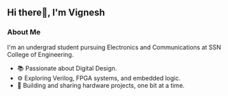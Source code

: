 ## Hi there👋, I'm Vignesh

<!--
**Vigg07/Vigg07** is a ✨ _special_ ✨ repository because its `README.md` (this file) appears on your GitHub profile.

Here are some ideas to get you started:

- 🔭 I’m currently working on ...
- 🌱 I’m currently learning ...
- 👯 I’m looking to collaborate on ...
- 🤔 I’m looking for help with ...
- 💬 Ask me about ...
- 📫 How to reach me: ...
- 😄 Pronouns: ...
- ⚡ Fun fact: ...
-->
### About Me
I'm an undergrad student pursuing Electronics and Communications at SSN College of Engineering. 
- 📚 Passionate about Digital Design.
- ⚙️ Exploring Verilog, FPGA systems, and embedded logic.
- 🚀 Building and sharing hardware projects, one bit at a time.
